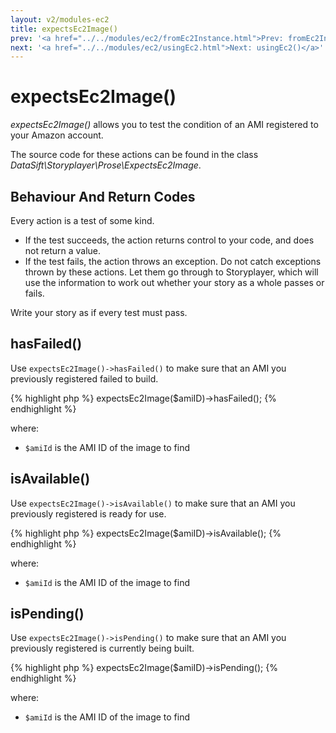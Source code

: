 ```yaml
---
layout: v2/modules-ec2
title: expectsEc2Image()
prev: '<a href="../../modules/ec2/fromEc2Instance.html">Prev: fromEc2Instance()</a>'
next: '<a href="../../modules/ec2/usingEc2.html">Next: usingEc2()</a>'
---
```


# expectsEc2Image()

_expectsEc2Image()_ allows you to test the condition of an AMI registered to your Amazon account.

The source code for these actions can be found in the class _DataSift\Storyplayer\Prose\ExpectsEc2Image_.

## Behaviour And Return Codes

Every action is a test of some kind.

* If the test succeeds, the action returns control to your code, and does not return a value.
* If the test fails, the action throws an exception. Do not catch exceptions thrown by these actions. Let them go through to Storyplayer, which will use the information to work out whether your story as a whole passes or fails.

Write your story as if every test must pass.

## hasFailed()

Use `expectsEc2Image()->hasFailed()` to make sure that an AMI you previously registered failed to build.

{% highlight php %}
expectsEc2Image($amiID)->hasFailed();
{% endhighlight %}

where:

* `$amiId` is the AMI ID of the image to find

## isAvailable()

Use `expectsEc2Image()->isAvailable()` to make sure that an AMI you previously registered is ready for use.

{% highlight php %}
expectsEc2Image($amiID)->isAvailable();
{% endhighlight %}

where:

* `$amiId` is the AMI ID of the image to find

## isPending()

Use `expectsEc2Image()->isPending()` to make sure that an AMI you previously registered is currently being built.

{% highlight php %}
expectsEc2Image($amiID)->isPending();
{% endhighlight %}

where:

* `$amiId` is the AMI ID of the image to find